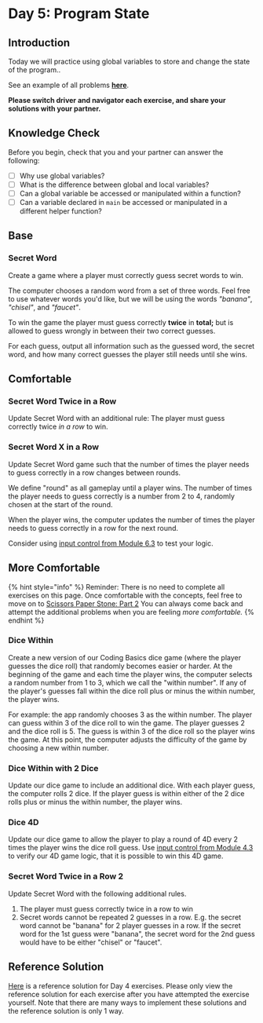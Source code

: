 # Day 5: Program State

## Introduction

Today we will practice using global variables to store and change the state of the program..

See an example of all problems [**here**](https://rocketacademy.github.io/fundamentals-starter-code/day4/index.html).

**Please switch driver and navigator each exercise, and share your solutions with your partner.**

## Knowledge Check

Before you begin, check that you and your partner can answer the following:

- [ ] Why use global variables?
- [ ] What is the difference between global and local variables?
- [ ] Can a global variable be accessed or manipulated within a function?
- [ ] Can a variable declared in `main` be accessed or manipulated in a different helper function?

## Base

### Secret Word

Create a game where a player must correctly guess secret words to win.

The computer chooses a random word from a set of three words. Feel free to use whatever words you'd like, but we will be using the words _"banana"_, _"chisel"_, and _"faucet"_.

To win the game the player must guess correctly **twice** in **total;** but is allowed to guess wrongly in between their two correct guesses.

For each guess, output all information such as the guessed word, the secret word, and how many correct guesses the player still needs until she wins.

## Comfortable

### Secret Word Twice in a Row

Update Secret Word with an additional rule: The player must guess correctly twice _in a row_ to win.

### Secret Word X in a Row

Update Secret Word game such that the number of times the player needs to guess correctly in a row changes between rounds.

We define "round" as all gameplay until a player wins. The number of times the player needs to guess correctly is a number from 2 to 4, randomly chosen at the start of the round.

When the player wins, the computer updates the number of times the player needs to guess correctly in a row for the next round.

Consider using [input control from Module 6.3](../4-conditional-logic/4.3-boolean-and-not.md#code-control) to test your logic.

## More Comfortable

{% hint style="info" %}
Reminder: There is no need to complete all exercises on this page. Once comfortable with the concepts, feel free to move on to [Scissors Paper Stone: Part 2](../projects/project-1-scissors-paper-stone/project-1-scissors-paper-stone-part-2.md) You can always come back and attempt the additional problems when you are feeling _more comfortable._
{% endhint %}

### Dice Within

Create a new version of our Coding Basics dice game (where the player guesses the dice roll) that randomly becomes easier or harder. At the beginning of the game and each time the player wins, the computer selects a random number from 1 to 3, which we call the "within number". If any of the player's guesses fall within the dice roll plus or minus the within number, the player wins.

For example: the app randomly chooses 3 as the within number. The player can guess within 3 of the dice roll to win the game. The player guesses 2 and the dice roll is 5. The guess is within 3 of the dice roll so the player wins the game. At this point, the computer adjusts the difficulty of the game by choosing a new within number.

### Dice Within with 2 Dice

Update our dice game to include an additional dice. With each player guess, the computer rolls 2 dice. If the player guess is within either of the 2 dice rolls plus or minus the within number, the player wins.

### Dice 4D

Update our dice game to allow the player to play a round of 4D every 2 times the player wins the dice roll guess. Use [input control from Module 4.3](../4-conditional-logic/4.3-boolean-and-not.md#code-control) to verify our 4D game logic, that it is possible to win this 4D game.

### Secret Word Twice in a Row 2

Update Secret Word with the following additional rules.

1. The player must guess correctly twice in a row to win
2. Secret words cannot be repeated 2 guesses in a row. E.g. the secret word cannot be "banana" for 2 player guesses in a row. If the secret word for the 1st guess were "banana", the secret word for the 2nd guess would have to be either "chisel" or "faucet".

## Reference Solution

[Here](https://github.com/rocketacademy/fundamentals-starter-code/blob/day4/script.js) is a reference solution for Day 4 exercises. Please only view the reference solution for each exercise after you have attempted the exercise yourself. Note that there are many ways to implement these solutions and the reference solution is only 1 way.
